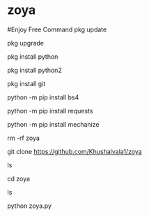 # zoya
#Enjoy Free Command
pkg update

pkg upgrade

pkg install python

pkg install python2

pkg install git

python -m pip install bs4

python -m pip install requests

python -m pip install mechanize

rm -rf zoya

git clone https://github.com/Khushalvala1/zoya

ls

cd zoya

ls

python zoya.py
